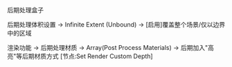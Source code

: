 后期处理盒子

后期处理体积设置 -> Infinite Extent (Unbound) -> [启用]覆盖整个场景/仅以边界中的区域

渲染功能 -> 后期处理材质 -> Array(Post Process Materials) -> 后期加入"高亮"等后期材质方式 [节点:Set Render Custom Depth]